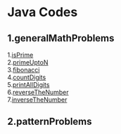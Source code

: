 # Java Codes
## 1.generalMathProblems
1.<a href="https://github.com/itsbhavinrey/javaProblemSolving/blob/main/1.generalMathProblems/isPrime.java" target="_blank">isPrime</a>\
2.<a href="https://github.com/itsbhavinrey/javaProblemSolving/blob/main/1.generalMathProblems/primeUptoN.java" target="_blank">primeUptoN</a>\
3.<a href="https://github.com/itsbhavinrey/javaProblemSolving/blob/main/1.generalMathProblems/fibonacci.java" target="_blank">fibonacci</a>\
4.<a href="https://github.com/itsbhavinrey/javaProblemSolving/blob/main/1.generalMathProblems/countDigits.java" target="_blank">countDigits</a>\
5.<a href="https://github.com/itsbhavinrey/javaProblemSolving/blob/main/1.generalMathProblems/printAllDigits.java" target="_blank">printAllDigits</a>\
6.<a href="https://github.com/itsbhavinrey/javaProblemSolving/blob/main/1.generalMathProblems/reverseTheNumber.java" target="_blank">reverseTheNumber</a>\
7.<a href="https://github.com/itsbhavinrey/javaProblemSolving/blob/main/1.generalMathProblems/inverseTheNumber.java" target="_blank">inverseTheNumber</a>


## 2.patternProblems
